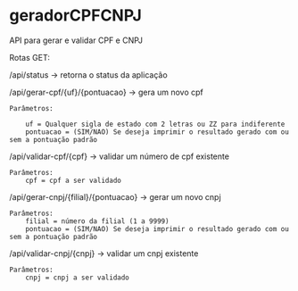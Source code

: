 # geradorCPFCNPJ
API para gerar e validar CPF e CNPJ

Rotas GET:

/api/status -> retorna o status da aplicação

/api/gerar-cpf/{uf}/{pontuacao} -> gera um novo cpf 

    Parâmetros:
    
        uf = Qualquer sigla de estado com 2 letras ou ZZ para indiferente
        pontuacao = (SIM/NAO) Se deseja imprimir o resultado gerado com ou sem a pontuação padrão
        
/api/validar-cpf/{cpf} -> validar um número de cpf existente

    Parâmetros:
        cpf = cpf a ser validado

/api/gerar-cnpj/{filial}/{pontuacao} -> gerar um novo cnpj

    Parâmetros:
        filial = número da filial (1 a 9999)
        pontuacao = (SIM/NAO) Se deseja imprimir o resultado gerado com ou sem a pontuação padrão

/api/validar-cnpj/{cnpj} -> validar um cnpj existente

    Parâmetros:
        cnpj = cnpj a ser validado
